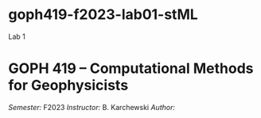 # goph419-f2023-lab01-stML
Lab 1
# GOPH 419 – Computational Methods for Geophysicists
*Semester:* F2023
*Instructor:* B. Karchewski
*Author:* <Marc Laberge>
